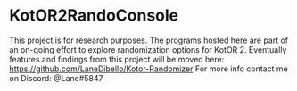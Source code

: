 # KotOR2RandoConsole
This project is for research purposes. The programs hosted here are part of an on-going effort to explore randomization options for KotOR 2. Eventually features and findings from this project will be moved here: https://github.com/LaneDibello/Kotor-Randomizer
For more info contact me on Discord: @Lane#5847
